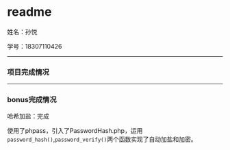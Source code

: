# readme

姓名：孙悦

学号：18307110426

******

### 项目完成情况



******

### bonus完成情况

哈希加盐：完成

使用了phpass，引入了PasswordHash.php，运用`password_hash()`,`password_verify()`两个函数实现了自动加盐和加密。





